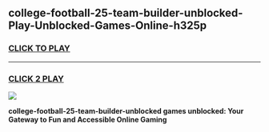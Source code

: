 
## college-football-25-team-builder-unblocked-Play-Unblocked-Games-Online-h325p
<h3>
<a href="https://premium76.site?title=college-football-25-team-builder-unblocked&ref=25A">CLICK TO PLAY</a></h3>
<hr>

<h3>
<a href="https://premium76.site?title=college-football-25-team-builder-unblocked&ref=25A">CLICK 2 PLAY</a>
  
</h3>

<a href="https://premium76.site?title=college-football-25-team-builder-unblocked&ref=25A"><img src="https://clearcache.store/games.png"></a>


**college-football-25-team-builder-unblocked games unblocked: Your Gateway to Fun and Accessible Online Gaming**
